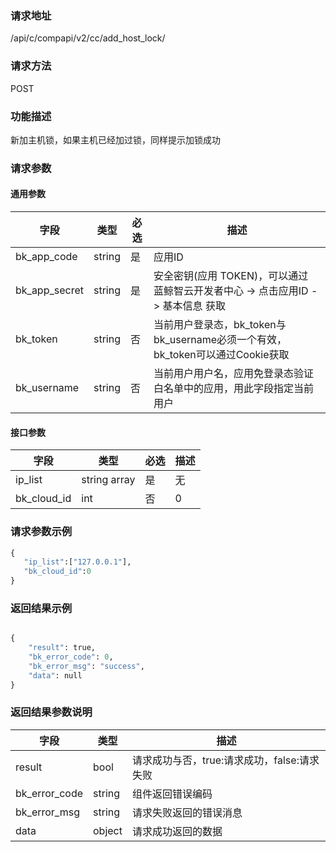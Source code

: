 
### 请求地址

/api/c/compapi/v2/cc/add_host_lock/



### 请求方法

POST


### 功能描述

新加主机锁，如果主机已经加过锁，同样提示加锁成功

### 请求参数


#### 通用参数

| 字段 | 类型 | 必选 |  描述 |
|-----------|------------|--------|------------|
| bk_app_code  |  string    | 是 | 应用ID     |
| bk_app_secret|  string    | 是 | 安全密钥(应用 TOKEN)，可以通过 蓝鲸智云开发者中心 -&gt; 点击应用ID -&gt; 基本信息 获取 |
| bk_token     |  string    | 否 | 当前用户登录态，bk_token与bk_username必须一个有效，bk_token可以通过Cookie获取 |
| bk_username  |  string    | 否 | 当前用户用户名，应用免登录态验证白名单中的应用，用此字段指定当前用户 |

#### 接口参数

| 字段                |  类型       | 必选   |  描述                            |
|---------------------|-------------|--------|----------------------------------|
|ip_list| string array| 是|无| 主机内网IP|
| bk_cloud_id| int| 否| 0|云区域ID


### 请求参数示例

```python
{
   "ip_list":["127.0.0.1"],
   "bk_cloud_id":0
}
```

### 返回结果示例

```python

{
    "result": true,
    "bk_error_code": 0,
    "bk_error_msg": "success",
    "data": null
}
```

### 返回结果参数说明

| 字段      | 类型      | 描述      |
|-----------|-----------|-----------|
| result        | bool   | 请求成功与否，true:请求成功，false:请求失败 |
| bk_error_code | string | 组件返回错误编码 |
| bk_error_msg  | string | 请求失败返回的错误消息 |
| data          | object | 请求成功返回的数据 |
